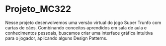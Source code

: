 # Projeto_MC322
Nesse projeto desenvolvemos uma versão virtual do jogo Super Trunfo com cartas de cães. Combinando conceitos aprendidos em sala de aula e conhecimentos pessoais, buscamos criar uma interface gráfica intuitiva para o jogador, aplicando alguns Design Patterns.
